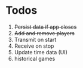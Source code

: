 # Todos

1. ~~Persist data if app closes~~
1. ~~Add and remove players~~
1. Transmit on start
1. Receive on stop
1. Update time data (UI)
1. historical games
